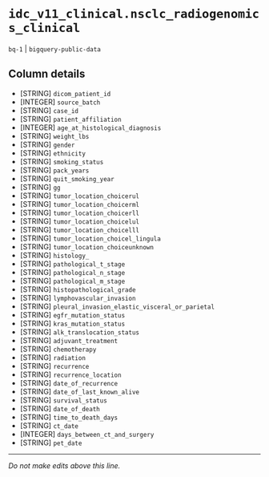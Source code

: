 # `idc_v11_clinical.nsclc_radiogenomics_clinical`
`bq-1` | `bigquery-public-data`

## Column details
* [STRING]    `dicom_patient_id`
* [INTEGER]   `source_batch`
* [STRING]    `case_id`
* [STRING]    `patient_affiliation`
* [INTEGER]   `age_at_histological_diagnosis`
* [STRING]    `weight_lbs`
* [STRING]    `gender`
* [STRING]    `ethnicity`
* [STRING]    `smoking_status`
* [STRING]    `pack_years`
* [STRING]    `quit_smoking_year`
* [STRING]    `gg`
* [STRING]    `tumor_location_choicerul`
* [STRING]    `tumor_location_choicerml`
* [STRING]    `tumor_location_choicerll`
* [STRING]    `tumor_location_choicelul`
* [STRING]    `tumor_location_choicelll`
* [STRING]    `tumor_location_choicel_lingula`
* [STRING]    `tumor_location_choiceunknown`
* [STRING]    `histology_`
* [STRING]    `pathological_t_stage`
* [STRING]    `pathological_n_stage`
* [STRING]    `pathological_m_stage`
* [STRING]    `histopathological_grade`
* [STRING]    `lymphovascular_invasion`
* [STRING]    `pleural_invasion_elastic_visceral_or_parietal`
* [STRING]    `egfr_mutation_status`
* [STRING]    `kras_mutation_status`
* [STRING]    `alk_translocation_status`
* [STRING]    `adjuvant_treatment`
* [STRING]    `chemotherapy`
* [STRING]    `radiation`
* [STRING]    `recurrence`
* [STRING]    `recurrence_location`
* [STRING]    `date_of_recurrence`
* [STRING]    `date_of_last_known_alive`
* [STRING]    `survival_status`
* [STRING]    `date_of_death`
* [STRING]    `time_to_death_days`
* [STRING]    `ct_date`
* [INTEGER]   `days_between_ct_and_surgery`
* [STRING]    `pet_date`

-------------------------------------------------------------------------------
*Do not make edits above this line.*
